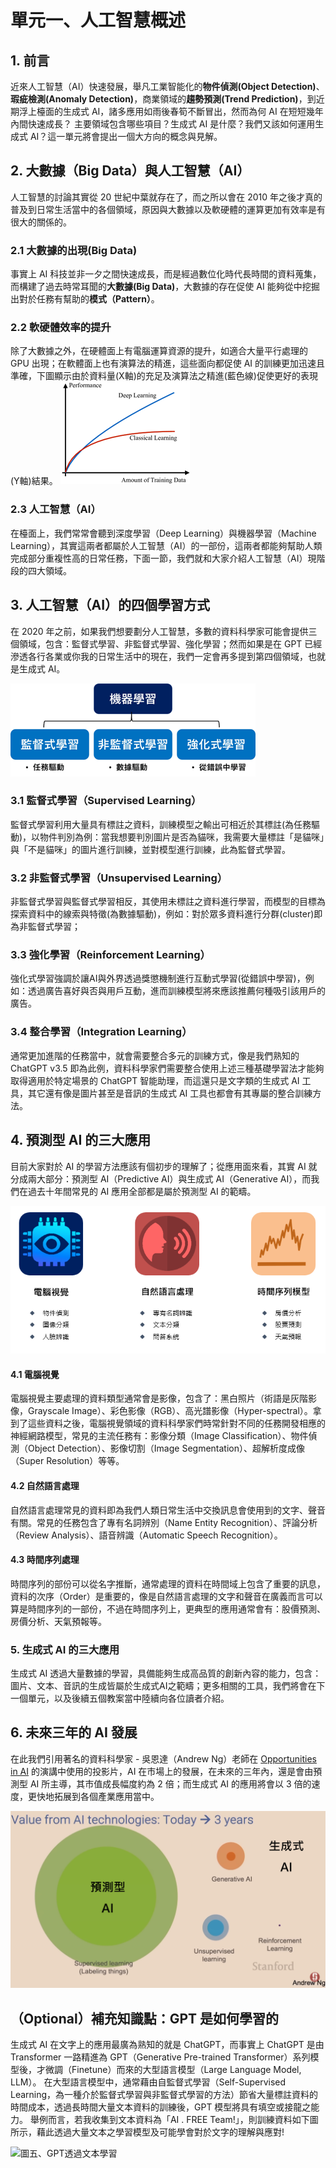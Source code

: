 # 單元一、人工智慧概述
## 1. 前言
近來人工智慧（AI）快速發展，舉凡工業智能化的**物件偵測(Object Detection)**、**瑕疵檢測(Anomaly Detection)**，商業領域的**趨勢預測(Trend Prediction)**，到近期浮上檯面的生成式 AI，諸多應用如雨後春筍不斷冒出，然而為何 AI 在短短幾年內間快速成長？ 主要領域包含哪些項目？生成式 AI 是什麼？我們又該如何運用生成式 AI？這一單元將會提出一個大方向的概念與見解。

## 2. 大數據（Big Data）與人工智慧（AI）

人工智慧的討論其實從 20 世紀中葉就存在了，而之所以會在 2010 年之後才真的普及到日常生活當中的各個領域，原因與大數據以及軟硬體的運算更加有效率是有很大的關係的。

### 2.1 大數據的出現(Big Data)
事實上 AI 科技並非一夕之間快速成長，而是經過數位化時代長時間的資料蒐集，而構建了過去時常耳聞的**大數據(Big Data)**，大數據的存在促使 AI 能夠從中挖掘出對於任務有幫助的**模式（Pattern）**。

### 2.2 軟硬體效率的提升
除了大數據之外，在硬體面上有電腦運算資源的提升，如適合大量平行處理的 GPU 出現；在軟體面上也有演算法的精進，這些面向都促使 AI 的訓練更加迅速且準確，下圖顯示由於資料量(X軸)的充足及演算法之精進(藍色線)促使更好的表現(Y軸)結果。
![圖一、資料量與演算法對於模型表現之影響。](https://github.com/AI-FREE-Team/Generative-AI-Industrial-Case-Study/blob/main/%E6%95%99%E6%A1%881%EF%BC%9A%E7%94%9F%E6%88%90%E5%BC%8FAI%E5%9F%BA%E7%A4%8E/pics/unit1/Pic1.%E8%B3%87%E6%96%99%E9%87%8F%E8%88%87%E6%BC%94%E7%AE%97%E6%B3%95%E5%B0%8D%E6%96%BC%E6%A8%A1%E5%9E%8B%E8%A1%A8%E7%8F%BE%E4%B9%8B%E5%BD%B1%E9%9F%BF.png)

### 2.3 人工智慧（AI）
在檯面上，我們常常會聽到深度學習（Deep Learning）與機器學習（Machine Learning），其實這兩者都屬於人工智慧（AI）的一部份，這兩者都能夠幫助人類完成部分重複性高的日常任務，下面一節，我們就和大家介紹人工智慧（AI）現階段的四大領域。

## 3. 人工智慧（AI）的四個學習方式
在 2020 年之前，如果我們想要劃分人工智慧，多數的資料科學家可能會提供三個領域，包含：監督式學習、非監督式學習、強化學習；然而如果是在 GPT 已經滲透各行各業或你我的日常生活中的現在，我們一定會再多提到第四個領域，也就是生成式 AI。

![圖二、機器學習主要方法](https://github.com/AI-FREE-Team/Generative-AI-Industrial-Case-Study/blob/main/%E6%95%99%E6%A1%881%EF%BC%9A%E7%94%9F%E6%88%90%E5%BC%8FAI%E5%9F%BA%E7%A4%8E/pics/unit1/Pic2.%E6%A9%9F%E5%99%A8%E5%AD%B8%E7%BF%92%E4%B8%BB%E8%A6%81%E6%96%B9%E6%B3%95.png)

### 3.1 監督式學習（Supervised Learning）
監督式學習利用大量具有標註之資料，訓練模型之輸出可相近於其標註(為任務驅動)，以物件判別為例：當我想要判別圖片是否為貓咪，我需要大量標註「是貓咪」與「不是貓咪」的圖片進行訓練，並對模型進行訓練，此為監督式學習。

### 3.2 非監督式學習（Unsupervised Learning）
非監督式學習與監督式學習相反，其使用未標註之資料進行學習，而模型的目標為探索資料中的線索與特徵(為數據驅動)，例如：對於眾多資料進行分群(cluster)即為非監督式學習；

### 3.3 強化學習（Reinforcement Learning）
強化式學習強調於讓AI與外界透過獎懲機制進行互動式學習(從錯誤中學習)，例如：透過廣告喜好與否與用戶互動，進而訓練模型將來應該推薦何種吸引該用戶的廣告。

### 3.4 整合學習（Integration Learning）
通常更加進階的任務當中，就會需要整合多元的訓練方式，像是我們熟知的 ChatGPT v3.5 即為此例，資料科學家們需要整合使用上述三種基礎學習法才能夠取得適用於特定場景的 ChatGPT 智能助理，而這還只是文字類的生成式 AI 工具，其它還有像是圖片甚至是音訊的生成式 AI 工具也都會有其專屬的整合訓練方法。

## 4. 預測型 AI 的三大應用 
目前大家對於 AI 的學習方法應該有個初步的理解了；從應用面來看，其實 AI 就分成兩大部分：預測型 AI（Predictive AI）與生成式 AI（Generative AI），而我們在過去十年間常見的 AI 應用全部都是屬於預測型 AI 的範疇。

![圖三、預測型AI三大應用](https://github.com/AI-FREE-Team/Generative-AI-Industrial-Case-Study/blob/main/%E6%95%99%E6%A1%881%EF%BC%9A%E7%94%9F%E6%88%90%E5%BC%8FAI%E5%9F%BA%E7%A4%8E/pics/unit1/Pic3.%E9%A0%90%E6%B8%AC%E5%9E%8BAI%E4%B8%89%E5%A4%A7%E6%87%89%E7%94%A8.png)

#### 4.1 電腦視覺
電腦視覺主要處理的資料類型通常會是影像，包含了：黑白照片（術語是灰階影像，Grayscale Image）、彩色影像（RGB）、高光譜影像（Hyper-spectral）。拿到了這些資料之後，電腦視覺領域的資料科學家們時常針對不同的任務開發相應的神經網路模型，常見的主流任務有：影像分類（Image Classification）、物件偵測（Object Detection）、影像切割（Image Segmentation）、超解析度成像（Super Resolution）等等。

#### 4.2 自然語言處理
自然語言處理常見的資料即為我們人類日常生活中交換訊息會使用到的文字、聲音有關。常見的任務包含了專有名詞辨別（Name Entity Recognition）、評論分析（Review Analysis）、語音辨識（Automatic Speech Recognition）。

#### 4.3 時間序列處理
時間序列的部份可以從名字推斷，通常處理的資料在時間域上包含了重要的訊息，資料的次序（Order）是重要的，像是自然語言處理的文字和聲音在廣義而言可以算是時間序列的一部份，不過在時間序列上，更典型的應用通常會有：股價預測、房價分析、天氣預報等。

### 5. 生成式 AI 的三大應用
生成式 AI 透過大量數據的學習，具備能夠生成高品質的創新內容的能力，包含：圖片、文本、音訊的生成皆屬於生成式AI之範疇；更多相關的工具，我們將會在下一個單元，以及後續五個教案當中陸續向各位讀者介紹。

## 6. 未來三年的 AI 發展
在此我們引用著名的資料科學家 - 吳恩達（Andrew Ng）老師在 [Opportunities in AI](https://www.youtube.com/watch?v=5p248yoa3oE) 的演講中使用的投影片，AI 在市場上的發展，在未來的三年內，還是會由預測型 AI 所主導，其市值成長幅度約為 2 倍；而生成式 AI 的應用將會以 3 倍的速度，更快地拓展到各個產業應用當中。

![圖四、未來3年的AI發展](https://github.com/AI-FREE-Team/Generative-AI-Industrial-Case-Study/blob/main/%E6%95%99%E6%A1%881%EF%BC%9A%E7%94%9F%E6%88%90%E5%BC%8FAI%E5%9F%BA%E7%A4%8E/pics/unit1/Pic4.%E6%9C%AA%E4%BE%863%E5%B9%B4%E7%9A%84AI%E7%99%BC%E5%B1%95.png)

## （Optional）補充知識點：GPT 是如何學習的
生成式 AI 在文字上的應用最廣為熟知的就是 ChatGPT，而事實上 ChatGPT 是由 Transformer 一路精進為 GPT（Generative Pre-trained Transformer）系列模型後，才微調（Finetune）而來的大型語言模型（Large Language Model, LLM）。
在大型語言模型中，通常藉由自監督式學習（Self-Supervised Learning，為一種介於監督式學習與非監督式學習的方法）節省大量標註資料的時間成本，透過長時間大量文本資料的訓練後，GPT 模型將具有填空或接龍之能力。
舉例而言，若我收集到文本資料為「AI . FREE Team!」，則訓練資料如下圖所示，藉此透過大量文本之學習模型及可能學會對於文字的理解與應對!

![圖五、GPT透過文本學習](.png)